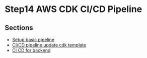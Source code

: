 # Step14 AWS CDK CI/CD Pipeline

## Sections

- [Setup basic pipeline](./step01_setup_basic_pipeline)
- [CI/CD pipeline update cdk template](./step02_CI_CD_pipeline_update_cdk_template)
- [CI CD for backend](./step02_01_CI_CD_for_backend)
